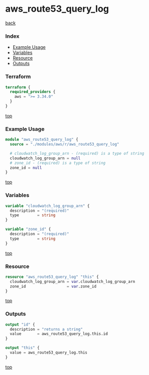 # aws_route53_query_log

[back](../aws.md)

### Index

- [Example Usage](#example-usage)
- [Variables](#variables)
- [Resource](#resource)
- [Outputs](#outputs)

### Terraform

```terraform
terraform {
  required_providers {
    aws = ">= 3.34.0"
  }
}
```

[top](#index)

### Example Usage

```terraform
module "aws_route53_query_log" {
  source = "./modules/aws/r/aws_route53_query_log"

  # cloudwatch_log_group_arn - (required) is a type of string
  cloudwatch_log_group_arn = null
  # zone_id - (required) is a type of string
  zone_id = null
}
```

[top](#index)

### Variables

```terraform
variable "cloudwatch_log_group_arn" {
  description = "(required)"
  type        = string
}

variable "zone_id" {
  description = "(required)"
  type        = string
}
```

[top](#index)

### Resource

```terraform
resource "aws_route53_query_log" "this" {
  cloudwatch_log_group_arn = var.cloudwatch_log_group_arn
  zone_id                  = var.zone_id
}
```

[top](#index)

### Outputs

```terraform
output "id" {
  description = "returns a string"
  value       = aws_route53_query_log.this.id
}

output "this" {
  value = aws_route53_query_log.this
}
```

[top](#index)